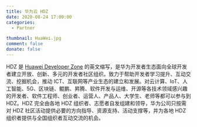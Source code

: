 ```yaml
---
title: 华为云 HDZ
date: 2020-08-24 17:00:00
categories:
  - Partner

thumbnail: HuaWei.jpg
comment: false
donate: false
---
```


HDZ 是 [Huawei Developer Zone][1] 的英文缩写，是华为开发者生态面向全球开发者建立开放、创新、多元的开发者社区组织。致力于帮助开发者学习提升、互动交流、挖掘机会，推动 ICT、互联网等产业生态的建立和发展。对云计算、IoT、人工智能、5G、区块链、鲲鹏、昇腾、软件开发与运维、开源等各技术领域感兴趣的开发者、软件工程师、创业者、运营人、产品人、大学生、老师等都可以参与到 HDZ。HDZ 完全由各地 HDZ 组织者、志愿者自发组建和领导，华为公司只按需对 HDZ 社区活动提供必要的方向指导、资源支持、活动支撑等，并为各地 HDZ 组织者提供与全国组织者互动交流的机会。

[1]: https://developer.huaweicloud.com/hdz.html

